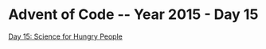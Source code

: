 # Advent of Code -- Year 2015 - Day 15

[Day 15: Science for Hungry People](https://adventofcode.com/2015/day/15)
